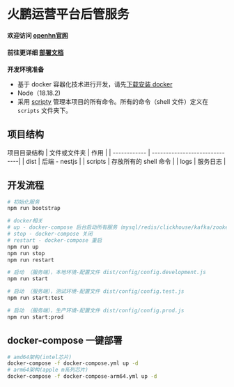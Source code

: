 # 火鹏运营平台后管服务

#### 欢迎访问 [openhn官网](https://www.openhn.com) 
#### 前往更详细 [部署文档](https://www.openhn.com/development-manual) 

**开发环境准备**
- 基于 docker 容器化技术进行开发，请先[下载安装 docker](https://docs.docker.com/get-docker/)
- Node（18.18.2)
- 采用 [scripty](https://www.npmjs.com/package/scripty) 管理本项目的所有命令。所有的命令（shell 文件）定义在 `scripts`
  文件夹下。

## 项目结构

项目目录结构
| 文件或文件夹 | 作用                             |
| ------------ | ------------------------------|
| dist         | 后端 - nestjs                  |
| scripts      | 存放所有的 shell 命令            |
| logs         | 服务日志                        |

## 开发流程

```sh
# 初始化服务
npm run bootstrap

# docker相关 
# up - docker-compose 后台启动所有服务（mysql/redis/clickhouse/kafka/zookeeper/ngnix/前端）
# stop - docker-compose 关闭
# restart - docker-compose 重启
npm run up
npm run stop
npm run restart 

# 启动 （服务端），本地环境-配置文件 dist/config/config.development.js
npm run start

# 启动 （服务端），测试环境-配置文件 dist/config/config.test.js
npm run start:test

# 启动 （服务端），生产环境-配置文件 dist/config/config.prod.js
npm run start:prod
```

## docker-compose 一键部署
```sh
# amd64架构(intel芯片)
docker-compose -f docker-compose.yml up -d
# arm64架构(apple m系列芯片)
docker-compose -f docker-compose-arm64.yml up -d
```